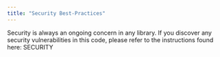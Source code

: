 ```yaml
---
title: "Security Best-Practices"
---
```


Security is always an ongoing concern in any library.
If you discover any security vulnerabilities in this code, please refer to the instructions found here:
SECURITY
